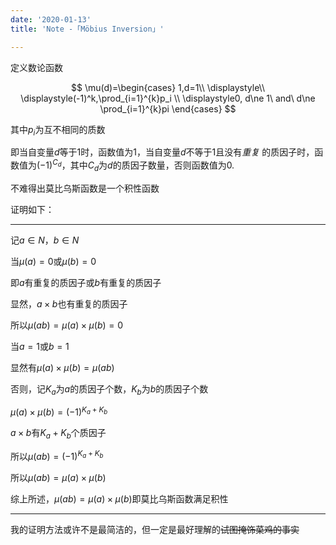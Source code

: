 ```yaml
---
date: '2020-01-13'
title: 'Note -「Möbius Inversion」'

---
```


定义数论函数

$$
\mu(d)=\begin{cases} 1,d=1\\
\displaystyle\\
\displaystyle(-1)^k,\prod_{i=1}^{k}p_i \\
\displaystyle0, d\ne 1\ and\ d\ne \prod_{i=1}^{k}pi \end{cases}
$$

其中$p_i$为互不相同的质数

即当自变量$d$等于1时，函数值为1，当自变量$d$不等于1且没有*重复* 的质因子时，函数值为$(-1)^{C_d}$，其中$C_d$为$d$的质因子数量，否则函数值为0.

不难得出莫比乌斯函数是一个积性函数

证明如下：

-----

记$a\in N$，$b\in N$

当$\mu(a)=0$或$\mu(b)=0$

即$a$有重复的质因子或$b$有重复的质因子

显然，$a\times b$也有重复的质因子

所以$\mu(ab)=\mu(a)\times\mu(b)=0$

当$a=1$或$b=1$

显然有$\mu(a)\times\mu(b)=\mu(ab)$

否则，记$K_a$为$a$的质因子个数，$K_b$为$b$的质因子个数

$\mu(a)\times\mu(b)=(-1)^{K_a+K_b}$

$a\times b$有$K_a+K_b$个质因子

所以$\mu(ab)=(-1)^{K_a+K_b}$

所以$\mu(ab)=\mu(a)\times\mu(b)$

综上所述，$\mu(ab)=\mu(a)\times\mu(b)$即莫比乌斯函数满足积性

-----

我的证明方法或许不是最简洁的，但一定是最好理解的~~试图掩饰菜鸡的事实~~

